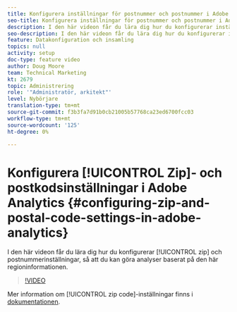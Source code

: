 ```yaml
---
title: Konfigurera inställningar för postnummer och postnummer i Adobe Analytics
seo-title: Konfigurera inställningar för postnummer och postnummer i Adobe Analytics
description: I den här videon får du lära dig hur du konfigurerar inställningar för postnummer så att du kan göra analyser baserat på den här regionens data.
seo-description: I den här videon får du lära dig hur du konfigurerar inställningar för postnummer så att du kan göra analyser baserat på den här regionens data.
feature: Datakonfiguration och insamling
topics: null
activity: setup
doc-type: feature video
author: Doug Moore
team: Technical Marketing
kt: 2679
topic: Administrering
role: '"Administratör, arkitekt"'
level: Nybörjare
translation-type: tm+mt
source-git-commit: f3b3fa7d91b0cb21005b57768ca23ed6700fcc03
workflow-type: tm+mt
source-wordcount: '125'
ht-degree: 0%

---
```



# Konfigurera [!UICONTROL Zip]- och postkodsinställningar i Adobe Analytics {#configuring-zip-and-postal-code-settings-in-adobe-analytics}

I den här videon får du lära dig hur du konfigurerar [!UICONTROL zip] och postnummerinställningar, så att du kan göra analyser baserat på den här regioninformationen.

>[!VIDEO](https://video.tv.adobe.com/v/27051/?quality=12)

Mer information om [!UICONTROL zip code]-inställningar finns i [dokumentationen](https://marketing.adobe.com/resources/help/en_US/reference/reports_zip.html).
